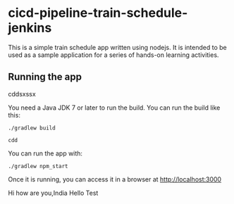 # cicd-pipeline-train-schedule-jenkins

This is a simple train schedule app written using nodejs. It is intended to be used as a sample application for a series of hands-on learning activities.

## Running the app

cddsxssx

You need a Java JDK 7 or later to run the build. You can run the build like this:

    ./gradlew build
    
    cdd

You can run the app with:

    ./gradlew npm_start

Once it is running, you can access it in a browser at [http://localhost:3000](http://localhost:3000)

Hi how are you,India
Hello
Test
